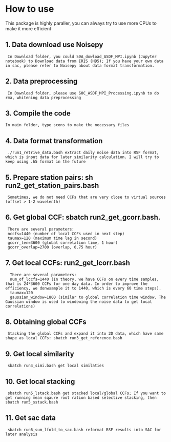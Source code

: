 # How to use

This package is highly paraller, you can always try to use more CPUs to make it more efficient

## 1. Data download use Noisepy
     In Download folder, you could S0A_dowload_ASDF_MPI.ipynb (Jupyter notebook) to Download data from IRIS (HD5); If you have your own data in sac, please refer to Noisepy about data format transformation.
## 2. Data preprocessing
     In Download folder, please use S0C_ASDF_MPI_Processing.ipynb to do rma, whitening data preprocessing
## 3. Compile the code
    In main folder, type scons to make the necessary files
## 4.  Data format transformation 
     ./run1_retrive_data.bash extract daily noise data into RSF format, which is input data for later similarity calculation. I will try to keep using .h5 format in the future
## 5.  Prepare station pairs: sh run2_get_station_pairs.bash
     Sometimes, we do not need CCFs that are very close to virtual sources (offset > 1-2 wavelenth)
## 6.  Get global CCF: sbatch run2_get_gcorr.bash.
     There are several parameters:
     nccfs=1440 (number of local CCFs used in next step)
     taumax=120 (maximum time lag in second)
     gcorr_len=3600 (global correlation time, 1 hour)
     gcorr_overlap=2700 (overlap, 0.75 hour)
## 7.  Get local CCFs: run2_get_lcorr.bash
      There are several parameters:
      num_of_lccfs=1440 (In theory, we have CCFs on every time samples, that is 24*3600 CCFs for one day data. In order to improve the efficiency, we donwsample it to 1440, which is every 60 time steps).
      taumax=120
      gaussian_window=1800 (similar to global correlation time window. The Gaussian window is used to windowing the noise data to get local correlations)
    
## 8.  Obtaining global CCFs
     Stacking the global CCFs and expand it into 2D data, which have same shape as local CCFs: sbatch run3_get_reference.bash
## 9.  Get local similarity
     sbatch run4_simi.bash get local similaties
## 10. Get local stacking
     sbatch run5_lstack.bash get stacked local/global CCFs; If you want to get running mean sqaure root ration based selective stacking, then sbatch run5_sstack.bash
## 11. Get sac data
     sbatch run6_sum_lfold_to_sac.bash reformat RSF results into SAC for later analysis

